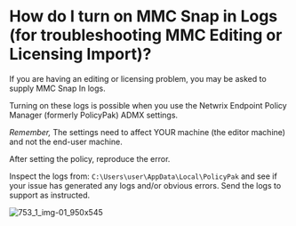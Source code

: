 # How do I turn on MMC Snap in Logs (for troubleshooting MMC Editing or Licensing Import)?

If you are having an editing or licensing problem, you may be asked to supply MMC Snap In logs.

Turning on these logs is possible when you use the Netwrix Endpoint Policy Manager (formerly
PolicyPak) ADMX settings.

_Remember,_ The settings need to affect YOUR machine (the editor machine) and not the end-user
machine.

After setting the policy, reproduce the error.

Inspect the logs from: `C:\Users\user\AppData\Local\PolicyPak` and see if your issue has generated
any logs and/or obvious errors. Send the logs to support as instructed.

![753_1_img-01_950x545](/img/product_docs/endpointpolicymanager/endpointpolicymanager/troubleshooting/license/753_1_img-01_950x545.webp)
